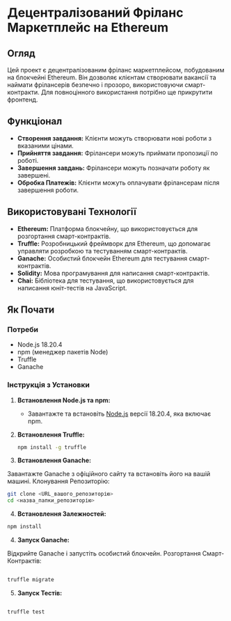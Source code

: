 # Децентралізований Фріланс Маркетплейс на Ethereum

## Огляд

Цей проект є децентралізованим фріланс маркетплейсом, побудованим на блокчейні Ethereum. Він дозволяє клієнтам створювати вакансії та наймати фрілансерів безпечно і прозоро, використовуючи смарт-контракти. 
Для повноцінного використання потрібно ще прикрутити фронтенд.

## Функціонал

- **Створення завдання:** Клієнти можуть створювати нові роботи з вказаними цінами.
- **Прийняття завдання:** Фрілансери можуть приймати пропозиції по роботі.
- **Завершення завдань:** Фрілансери можуть позначати роботу як завершені.
- **Обробка Платежів:** Клієнти можуть оплачувати фрілансерам після завершення роботи.

## Використовувані Технології

- **Ethereum:** Платформа блокчейну, що використовується для розгортання смарт-контрактів.
- **Truffle:** Розробницький фреймворк для Ethereum, що допомагає управляти розробкою та тестуванням смарт-контрактів.
- **Ganache:** Особистий блокчейн Ethereum для тестування смарт-контрактів.
- **Solidity:** Мова програмування для написання смарт-контрактів.
- **Chai:** Бібліотека для тестування, що використовується для написання юніт-тестів на JavaScript.

## Як Почати

### Потреби

- Node.js 18.20.4
- npm (менеджер пакетів Node)
- Truffle
- Ganache

### Інструкція з Установки

1. **Встановлення Node.js та npm:**
   - Завантажте та встановіть [Node.js](https://nodejs.org/) версії 18.20.4, яка включає npm.

2. **Встановлення Truffle:**
   ```bash
   npm install -g truffle

3. **Встановлення Ganache:**

Завантажте Ganache з офіційного сайту та встановіть його на вашій машині.
Клонування Репозиторію:

```bash
git clone <URL_вашого_репозиторію>
cd <назва_папки_репозиторію>
```
4. **Встановлення Залежностей:**

```bash
npm install
```

4. **Запуск Ganache:**

Відкрийте Ganache і запустіть особистий блокчейн.
Розгортання Смарт-Контрактів:

```bash

truffle migrate
```
5. **Запуск Тестів:**

```bash

truffle test
```

